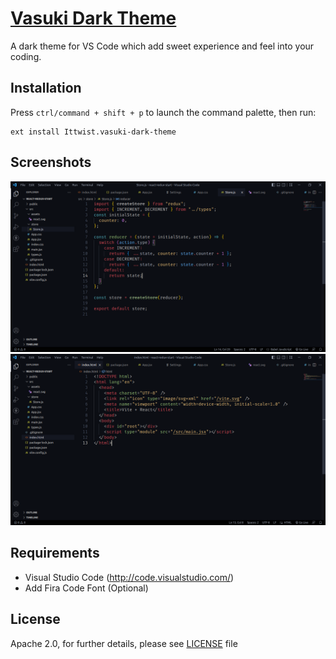 # [Vasuki Dark Theme](https://github.com/pygaurav/vasuki-dark-vscode-theme)

A dark theme for VS Code which add sweet experience and feel into your coding.

## Installation

Press `ctrl/command + shift + p` to launch the command palette, then run:
```
ext install Ittwist.vasuki-dark-theme
```

## Screenshots

![Screenshot 01](images/screenshots/javascript_code.png "Screenshot #01")
![Screenshot 02](images/screenshots/html_code.png "Screenshot #02")


## Requirements

* Visual Studio Code (http://code.visualstudio.com/)
* Add Fira Code Font (Optional)


## License

Apache 2.0, for further details, please see [LICENSE](LICENSE) file